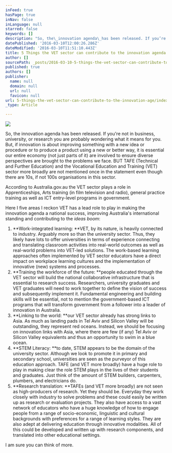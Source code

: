 ```yaml
---
inFeed: true
hasPage: true
inNav: false
inLanguage: null
starred: false
keywords: []
description: "So, the\_innovation agenda\_has been released. If you’re not in business, university, or research you are probably wondering what it means for you. But, if innovation is about improving something with a new idea or procedure or to produce a product using a new or better way, it is essential our entire economy (not just parts of it) are involved to ensure diverse perspectives are brought to the problems we face. BUT TAFE (Technical and Further Education) and the Vocational Education and Training (VET) sector more broadly are not mentioned once in the statement even though there are 10s, if not 100s organisations in this sector."
datePublished: '2016-03-10T12:00:26.286Z'
dateModified: '2016-03-10T11:51:10.443Z'
title: 5 Things the VET sector can contribute to the innovation agenda
author: []
sourcePath: _posts/2016-03-10-5-things-the-vet-sector-can-contribute-to-the-innovation-age.md
published: true
authors: []
publisher:
  name: null
  domain: null
  url: null
  favicon: null
url: 5-things-the-vet-sector-can-contribute-to-the-innovation-age/index.html
_type: Article

---
```

![](https://s3-us-west-2.amazonaws.com/the-grid-img/p/956084e595974283f85ad68b5189c9ea924b42af.jpg)

So, the innovation agenda has been released. If you're not in business, university, or research you are probably wondering what it means for you. But, if innovation is about improving something with a new idea or procedure or to produce a product using a new or better way, it is essential our entire economy (not just parts of it) are involved to ensure diverse perspectives are brought to the problems we face. BUT TAFE (Technical and Further Education) and the Vocational Education and Training (VET) sector more broadly are not mentioned once in the statement even though there are 10s, if not 100s organisations in this sector.

According to Australia.gov.au the VET sector plays a role in Apprenticeships, Arts training (in film television and radio), general practice training as well as ICT entry-level programs in government.

Here I five areas I reckon VET has a lead role to play in making the innovation agenda a national success, improving Australia's international standing and contributing to the _ideas boom_:  

1. **Work-integrated learning: **VET, by its nature, is heavily connected to industry. Arguably more so than the university sector. Thus, they likely have lots to offer universities in terms of experience connecting and translating classroom activities into real-world outcomes as well as real-world problems into VET-led solutions. The work-based learning approaches often implemented by VET sector educators have a direct impact on workplace learning cultures and the implementation of innovative (new) systems and processes.
2. **Training the workforce of the future: **people educated through the VET sector will build the national collaborative infrastructure that is essential to research success. Researchers, university graduates and VET graduates will need to work together to define the vision of success and subsequently implement it. Fundamental engineering and building skills will be essential, not to mention the government-based ICT programs that will transform government from a follower into a leader of innovation in Australia.
3. **Linking to the world: **our VET sector already has strong links to Asia. As much as landing pads in Tel Aviv and Silicon Valley will be outstanding, they represent red oceans. Instead, we should be focusing on innovation links with Asia, where there are few (if any) Tel Aviv or Silicon Valley equivalents and thus an opportunity to swim in a blue ocean.
4. **STEM Literacy: **to date, STEM appears to be the domain of the university sector. Although we look to promote it in primary and secondary school, universities are seen as the purveyor of this education approach. TAFE (and VET more broadly) have a huge role to play in making clear the role STEM plays in the lives of their students and graduates. Just think of the amount of STEM builders, carpenters, plumbers, and electricians do.
5. **Research translation: **TAFEs (and VET more broadly) are not seen as high-producers of research. Yet they should be. Everyday they work closely with industry to solve problems and these could easily be written up as research or evaluation projects. They also have access to a vast network of educators who have a huge knowledge of how to engage people from a range of socio-economic, linguistic and cultural backgrounds with preferences for a range of learning styles. They are also adept at delivering education through innovative modalities. All of this could be developed and written up with research components, and translated into other educational settings.

I am sure you can think of more.